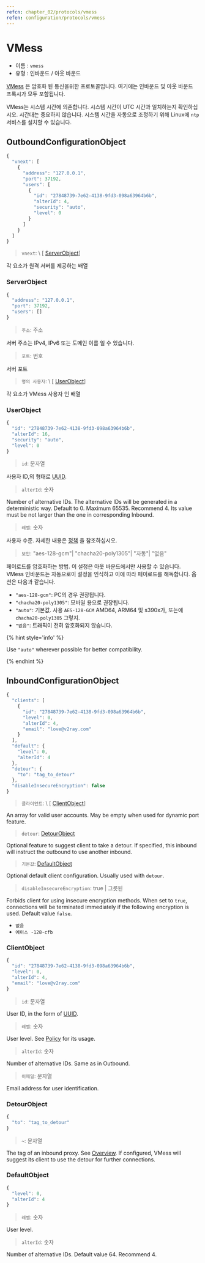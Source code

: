 ```yaml
---
refcn: chapter_02/protocols/vmess
refen: configuration/protocols/vmess
---
```

# VMess

* 이름 : `vmess`
* 유형 : 인바운드 / 아웃 바운드

[VMess](https://www.v2ray.com/eng/protocols/vmess.html) 은 암호화 된 통신을위한 프로토콜입니다. 여기에는 인바운드 및 아웃 바운드 프록시가 모두 포함됩니다.

VMess는 시스템 시간에 의존합니다. 시스템 시간이 UTC 시간과 일치하는지 확인하십시오. 시간대는 중요하지 않습니다. 시스템 시간을 자동으로 조정하기 위해 Linux에 `ntp` 서비스를 설치할 수 있습니다.

## OutboundConfigurationObject

```javascript
{
  "vnext": [
    {
      "address": "127.0.0.1",
      "port": 37192,
      "users": [
        {
          "id": "27848739-7e62-4138-9fd3-098a63964b6b",
          "alterId": 4,
          "security": "auto",
          "level": 0
        }
      ]
    }
  ]
}
```

> `vnext`: \ [ [ServerObject](#serverobject)\]

각 요소가 원격 서버를 제공하는 배열

### ServerObject

```javascript
{
  "address": "127.0.0.1",
  "port": 37192,
  "users": []
}
```

> `주소`: 주소

서버 주소는 IPv4, IPv6 또는 도메인 이름 일 수 있습니다.

> `포트`: 번호

서버 포트

> `명의 사용자`: \ [ [UserObject](#userobject)\]

각 요소가 VMess 사용자 인 배열

### UserObject

```javascript
{
  "id": "27848739-7e62-4138-9fd3-098a63964b6b",
  "alterId": 16,
  "security": "auto",
  "level": 0
}
```

> `id`: 문자열

사용자 ID,의 형태로 [UUID](https://en.wikipedia.org/wiki/Universally_unique_identifier).

> `alterId`: 숫자

Number of alternative IDs. The alternative IDs will be generated in a deterministic way. Default to 0. Maximum 65535. Recommend 4. Its value must be not larger than the one in corresponding Inbound.

> `레벨`: 숫자

사용자 수준. 자세한 내용은 [정책](../policy.md) 을 참조하십시오.

> `보안`: "aes-128-gcm"| "chacha20-poly1305"| "자동"| "없음"

페이로드를 암호화하는 방법. 이 설정은 아웃 바운드에서만 사용할 수 있습니다. VMess 인바운드는 자동으로이 설정을 인식하고 이에 따라 페이로드를 해독합니다. 옵션은 다음과 같습니다.

* `"aes-128-gcm"`: PC의 경우 권장됩니다.
* `"chacha20-poly1305"`: 모바일 용으로 권장됩니다.
* `"auto"`: 기본값. 사용 `AES-128-GCM` AMD64, ARM64 및 s390x가, 또는에 `chacha20-poly1305` 그렇지.
* `"없음"`: 트래픽이 전혀 암호화되지 않습니다.

{% hint style='info' %}

Use `"auto"` wherever possible for better compatibility.

{% endhint %}

## InboundConfigurationObject

```javascript
{
  "clients": [
    {
      "id": "27848739-7e62-4138-9fd3-098a63964b6b",
      "level": 0,
      "alterId": 4,
      "email": "love@v2ray.com"
    }
  ],
  "default": {
    "level": 0,
    "alterId": 4
  },
  "detour": {
    "to": "tag_to_detour"
  },
  "disableInsecureEncryption": false
}
```

> `클라이언트`: \ [ [ClientObject](#clientobject)\]

An array for valid user accounts. May be empty when used for dynamic port feature.

> `detour`: [DetourObject](#detourobject)

Optional feature to suggest client to take a detour. If specified, this inbound will instruct the outbound to use another inbound.

> `기본값`: [DefaultObject](#defaultobject)

Optional default client configuration. Usually used with `detour`.

> `disableInsecureEncryption`: true | 그릇된

Forbids client for using insecure encryption methods. When set to `true`, connections will be terminated immediately if the following encryption is used. Default value `false`.

* `없음`
* `에이스 -128-cfb`

### ClientObject

```javascript
{
  "id": "27848739-7e62-4138-9fd3-098a63964b6b",
  "level": 0,
  "alterId": 4,
  "email": "love@v2ray.com"
}
```

> `id`: 문자열

User ID, in the form of [UUID](https://en.wikipedia.org/wiki/Universally_unique_identifier).

> `레벨`: 숫자

User level. See [Policy](../policy.md) for its usage.

> `alterId`: 숫자

Number of alternative IDs. Same as in Outbound.

> `이메일`: 문자열

Email address for user identification.

### DetourObject

```javascript
{
  "to": "tag_to_detour"
}
```

> `~`: 문자열

The tag of an inbound proxy. See [Overview](../protocols.md). If configured, VMess will suggest its client to use the detour for further connections.

### DefaultObject

```javascript
{
  "level": 0,
  "alterId": 4
}
```

> `레벨`: 숫자

User level.

> `alterId`: 숫자

Number of alternative IDs. Default value 64. Recommend 4.